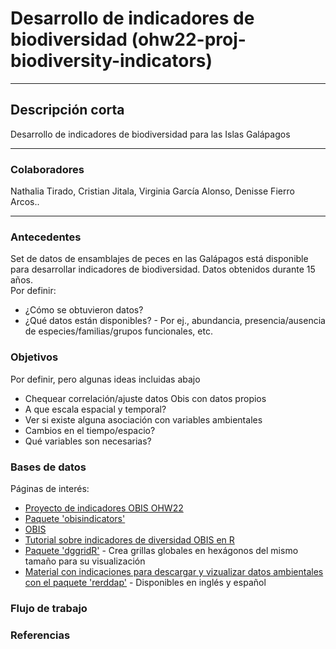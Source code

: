 # Desarrollo de indicadores de biodiversidad (ohw22-proj-biodiversity-indicators)
---
## Descripción corta  
Desarrollo de indicadores de biodiversidad para las Islas Galápagos

---
### Colaboradores
Nathalia Tirado, Cristian Jitala, Virginia García Alonso, Denisse Fierro Arcos..

---
### Antecedentes
Set de datos de ensamblajes de peces en las Galápagos está disponible para desarrollar indicadores de biodiversidad. Datos obtenidos durante 15 años.  
Por definir:
* ¿Cómo se obtuvieron datos?
* ¿Qué datos están disponibles? - Por ej., abundancia, presencia/ausencia de especies/familias/grupos funcionales, etc. 

### Objetivos
Por definir, pero algunas ideas incluidas abajo
* Chequear correlación/ajuste datos Obis con datos propios
* A que escala espacial y temporal?
* Ver si existe alguna asociación con variables ambientales
* Cambios en el tiempo/espacio?
* Qué variables son necesarias?

### Bases de datos
Páginas de interés:
* [Proyecto de indicadores OBIS OHW22](https://github.com/oceanhackweek/discussions/discussions/4)
* [Paquete 'obisindicators'](https://github.com/marinebon/obisindicators)
* [OBIS](https://obis.org/indicators/)
* [Tutorial sobre indicadores de diversidad OBIS en R](https://iobis.github.io/notebook-diversity-indicators/#read-the-occurrence-data)
* [Paquete 'dggridR'](https://github.com/r-barnes/dggridR/) - Crea grillas globales en hexágonos del mismo tamaño para su visualización
* [Material con indicaciones para descargar y vizualizar datos ambientales con el paquete 'rerddap'](https://github.com/virginiagarciaalonso/useR_2022_sst) - Disponibles en inglés y español

### Flujo de trabajo

### Referencias
